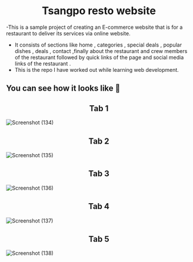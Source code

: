 # <h1 align="center">Tsangpo resto website</h1>

-This is a sample project of creating an E-commerce website that is for a restaurant to deliver its services via online website. 
- It consists of sections like home , categories , special deals , popular dishes , deals , contact ,finally about the restaurant and crew members of the restaurant followed by quick links of the page and social media links of the restaurant . 
- This is the repo I have worked out while learning web development.

## You can see how it looks like 👀

## <h2 align="center">Tab 1</h2>
![Screenshot (134)](https://user-images.githubusercontent.com/104165177/192303235-1fbb81e7-9536-4172-b24f-18711419f00f.png)
## <h2 align="center">Tab 2</h2>
![Screenshot (135)](https://user-images.githubusercontent.com/104165177/192303273-3907c2aa-5983-42e2-a2a9-7926a349e4dc.png)
## <h2 align="center">Tab 3</h2>
![Screenshot (136)](https://user-images.githubusercontent.com/104165177/192303288-1dc8f1dd-de5c-48ca-bcd8-a497f8e84978.png)
## <h2 align="center">Tab 4</h2>
![Screenshot (137)](https://user-images.githubusercontent.com/104165177/192303314-af260371-45c4-401c-9baf-d60505791d03.png)
## <h2 align="center">Tab 5</h2>
![Screenshot (138)](https://user-images.githubusercontent.com/104165177/192302960-faf18618-9303-4dda-8dfa-a421da9a76f4.png)
